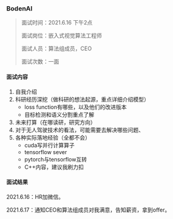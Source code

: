 ### BodenAI

> 面试时间：2021.6.16 下午2点
>
> 面试岗位：嵌入式视觉算法工程师
>
> 面试人员：算法组成员，CEO
>
> 面试次数：一面

####   面试内容

1. 自我介绍
2. 科研经历深挖（做科研的想法起源，重点详细介绍模型）
   - loss function有哪些，以及他们的改进版本
   - 目标检测和语义分割重点了解
3. 未来打算（在哪读研，研究方向）
4. 对于无人驾驶技术的看法，可能需要去解决哪些问题、
5. 各种实际落地经验（全都不会）
   - cuda写并行计算算子
   - tensorflow sever
   - pytorch与tensorflow互转
   - C++内容，建议我刷力扣

#### 面试结果

2021.6.16：HR加微信。

2021.6.17：通知CEO和算法组成员对我满意，告知薪资，拿到offer。